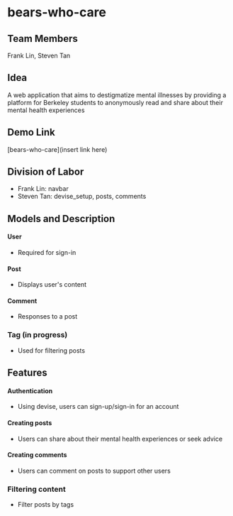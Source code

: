 # bears-who-care

## Team Members
Frank Lin, Steven Tan

## Idea
A web application that aims to destigmatize mental illnesses by providing a platform for Berkeley students to anonymously read and share about their mental health experiences

## Demo Link

[bears-who-care](insert link here)

## Division of Labor
- Frank Lin: navbar
- Steven Tan: devise_setup, posts, comments

## Models and Description
#### User
- Required for sign-in

#### Post
- Displays user's content

#### Comment
- Responses to a post

### Tag (in progress)
- Used for filtering posts

## Features
#### Authentication
- Using devise, users can sign-up/sign-in for an account

#### Creating posts
- Users can share about their mental health experiences or seek advice

#### Creating comments
- Users can comment on posts to support other users

### Filtering content
- Filter posts by tags
